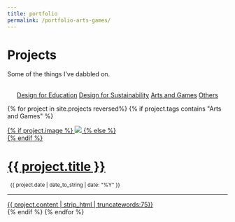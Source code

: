 ```yaml
---
title: portfolio
permalink: /portfolio-arts-games/
---
```


<div class="container">
</div>

<div class="project-container">
  <h1>Projects</h1>
  <p>Some of the things I've dabbled on.</p>
  <br><center>
  <a href="{{ site.baseurl }}/portfolio-design-education"><span class="label label-danger">Design for Education</span></a>
  <a href="{{ site.baseurl }}/portfolio-design-sustainability"><span class="label label-danger">Design for Sustainability</span></a>
  <a href="{{ site.baseurl }}/portfolio-arts-games"><span class="label label-danger">Arts and Games</span></a>
  <a href="{{ site.baseurl }}/portfolio-others"><span class="label label-danger">Others</span></a></center>
</div>

<!--
{% for project in site.projects %}
<div class="project ">
  <div class="thumbnail">
      <a href="{{ site.baseurl }}{{ project.url }}">
      {% if project.image %}
      <img class="thumbnail" src="{{ site.baseurl }}{{ project.image }}"/>
      {% else %}
      <div class="thumbnail blankbox"></div>
      {% endif %}
      <span>
          <h1>{{ project.title }}</h1>
          <br/>
          <p>{{ project.description }}</p>
      </span>
      </a>
  </div>
</div>

{% endfor %}

<!---------------------->
<!--{% assign pros = site.projects | where: "tags", "Arts and Games" %}-->
{% for project in site.projects reversed%}
{% if project.tags contains "Arts and Games" %}
<div class="container">
  <div class="project-box">
    <div class="row">
      <div class="col-md-6 project-image">
      <a href="{{ site.baseurl }}{{ project.url }}">
        {% if project.image %}
        <img src="{{ site.baseurl }}{{ project.image }}">
        {% else %}
        <div class="thumbnail blankbox"></div>
        {% endif %}
      </a>
      </div>
      <div class="col-md-6 project-post">
        <a href="{{ site.baseurl }}{{ project.url }}"><h1>{{ project.title }}</h1></a>
        <p class="meta"><small>&nbsp;<i class="fa fa-calendar-o"></i> <time>
          {{ project.date | date_to_string | date: "%Y"  }}
        </time></small></p><hr/>
        <a href="{{ site.baseurl }}{{ project.url }}">
          <div class="post">
        {{ project.content | strip_html | truncatewords:75}}
          </div>
        </a>
      </div>
    </div>
  </div>
</div>
{% endif %}
{% endfor %}
